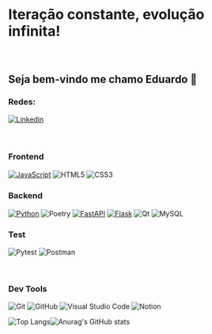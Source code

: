  # **Iteração constante, evolução infinita!**
 ㅤ
## Seja bem-vindo me chamo Eduardo  👋

### **Redes:**

[![Linkedin](https://img.shields.io/badge/LinkedIn-0077B5?style=for-the-badge&logo=linkedin&logoColor=white)](https://www.linkedin.com/in/eduardo-lobo-dev)

ㅤ
### **Frontend**
[![JavaScript](https://img.shields.io/badge/javascript-06254b?style=for-the-badge&logo=javascript&logoColor=%23F7DF1E)]() ![HTML5](https://img.shields.io/badge/html5-06254b?style=for-the-badge&logo=html5&logoColor=white) ![CSS3](https://img.shields.io/badge/css3-06254b?style=for-the-badge&logo=css3&logoColor=white)
ㅤ
### **Backend**
[![Python](https://img.shields.io/badge/python-06254b?style=for-the-badge&logo=python&logoColor=ffdd54)]() ![Poetry](https://img.shields.io/badge/Poetry-06254b?style=for-the-badge&logo=poetry&logoColor=FFFFFF) [![FastAPI](https://img.shields.io/badge/FastAPI-06254b?style=for-the-badge&logo=fastapi&logoColor=FFFFFF)]() [![Flask](https://img.shields.io/badge/flask-06254b?style=for-the-badge&logo=flask&logoColor=white)]() ![Qt](https://img.shields.io/badge/Qt-06254b?style=for-the-badge&logo=Qt&logoColor=white) ![MySQL](https://img.shields.io/badge/mysql-06254b?style=for-the-badge&logo=mysql&logoColor=white)
ㅤ
### **Test**
![Pytest](https://img.shields.io/badge/pytest-06254b?style=for-the-badge&logo=pytest) ![Postman](https://img.shields.io/badge/Postman-06254b?style=for-the-badge&logo=postman&logoColor=fd7e0d)

ㅤ
### **Dev Tools**
![Git](https://img.shields.io/badge/git-000000?style=for-the-badge&logo=git&logoColor=white) ![GitHub](https://img.shields.io/badge/github-000000?style=for-the-badge&logo=github&logoColor=white) 	![Visual Studio Code](https://img.shields.io/badge/Visual%20Studio%20Code-000000?style=for-the-badge&logo=visual-studio-code&logoColor=white) ![Notion](https://img.shields.io/badge/Notion-%23000000.svg?style=for-the-badge&logo=notion&logoColor=white)


![Top Langs](https://github-readme-stats.vercel.app/api/top-langs/?username=anuraghazra&size_weight=0.5&count_weight=0.5)![Anurag's GitHub stats](https://github-readme-stats.vercel.app/api?username=dulobodev&show_icons=true&theme=transparent)
